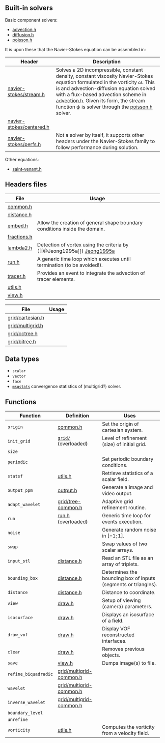## Built-in solvers

Basic component solvers:
- [advection.h](http://basilisk.fr/src/advection.h)
- [diffusion.h](http://basilisk.fr/src/diffusion.h)
- [poisson.h](http://basilisk.fr/src/poisson.h)

 It is upon these that the Navier-Stokes equation can be assembled in:

| Header                                                                      | Description                                                                                                                                                                                                                                                                                                                                                                                   |
| --------------------------------------------------------------------------- | --------------------------------------------------------------------------------------------------------------------------------------------------------------------------------------------------------------------------------------------------------------------------------------------------------------------------------------------------------------------------------------------- |
| [navier-stokes/stream.h](http://basilisk.fr/src/navier-stokes/stream.h)     | Solves a 2D incompressible, constant density, constant viscosity Navier-Stokes equation formulated in the vorticity $\omega$. This is and advection-diffusion equation solved with a flux-based advection scheme in [advection.h](http://basilisk.fr/src/advection.h). Given its form, the stream function $\psi$ is solver through the [poisson.h](http://basilisk.fr/src/poisson.h) solver. |
| [navier-stokes/centered.h](http://basilisk.fr/src/navier-stokes/centered.h) |                                                                                                                                                                                                                                                                                                                                                                                               |
| [navier-stokes/perfs.h](http://basilisk.fr/src/navier-stokes/perfs.h)       | Not a solver by itself, it supports other headers under the Navier-Stokes family to follow performance during solution.                                                                                                                                                                                                                                                                       |
 
Other equations:
- [saint-venant.h](http://basilisk.fr/src/saint-venant.h)
## Headers files

| File                                              | Usage                                                                           |
| ------------------------------------------------- | ------------------------------------------------------------------------------- |
| [common.h](http://basilisk.fr/src/common.h)       |                                                                                 |
| [distance.h](http://basilisk.fr/src/distance.h)   |                                                                                 |
| [embed.h](http://basilisk.fr/src/embed.h)         | Allow the creation of general shape boundary conditions inside the domain.      |
| [fractions.h](http://basilisk.fr/src/fractions.h) |                                                                                 |
| [lambda2.h](http://basilisk.fr/src/lambda2.h)     | Detection of vortex using the criteria by ([[@Jeong1995a]]) [Jeong1995a](@cite) |
| [run.h](http://basilisk.fr/src/run.h)             | A generic time loop which executes until termination (to be avoided!).          |
| [tracer.h](http://basilisk.fr/src/tracer.h)       | Provides an event to integrate the advection of tracer elements.                |
| [utils.h](http://basilisk.fr/src/utils.h)         |                                                                                 |
| [view.h](http://basilisk.fr/src/view.h)           |                                                                                 |


| File | Usage |
| ---- | ---- |
| [grid/cartesian.h](http://basilisk.fr/src/grid/cartesian.h) |  |
| [grid/multigrid.h](http://basilisk.fr/src/grid/multigrid.h) |  |
| [grid/octree.h](http://basilisk.fr/src/grid/octree.h) |  |
| [grid/bitree.h](http://basilisk.fr/src/grid/bitree.h) |  |
## Data types

- `scalar`
- `vector`
- `face`
- [`msgstats`](http://basilisk.fr/src/poisson.h#mgstats) convergence statistics of (multigrid?) solver.
## Functions
| Function | Definition | Uses |
| ---- | ---- | ---- |
| `origin` | [common.h](http://basilisk.fr/src/common.h) | Set the origin of cartesian system. |
| `init_grid` | [`grid/`](http://basilisk.fr/src/grid/) (overloaded) | Level of refinement (size) of initial grid. |
| `size` |  |  |
| `periodic` |  | Set periodic boundary conditions. |
| `statsf` | [utils.h](http://basilisk.fr/src/utils.h) | Retrieve statistics of a scalar field. |
| `output_ppm` | [output.h](http://basilisk.fr/src/output.h) | Generate a image and video output. |
| `adapt_wavelet` | [grid/tree-common.h](http://basilisk.fr/src/grid/tree-common.h) | Adaptive grid refinement routine. |
| `run` | [run.h](http://basilisk.fr/src/run.h) (overloaded) | Generic time loop for events execution. |
| `noise` |  | Generate random noise in $[-1; 1]$. |
| `swap` |  | Swap values of two scalar arrays. |
| `input_stl` | [distance.h](http://basilisk.fr/src/distance.h#input_stl) | Read an STL file as an array of triplets. |
| `bounding_box` | [distance.h](http://basilisk.fr/src/distance.h#bounding_box) | Determines the bounding box of inputs (segments or triangles). |
| `distance` | [distance.h](http://basilisk.fr/src/distance.h#distance) | Distance to coordinate. |
| `view` | [draw.h](http://basilisk.fr/src/draw.h#view) | Setup of viewing (camera) parameters. |
| `isosurface` | [draw.h](http://basilisk.fr/src/draw.h#isosurface) | Displays an isosurface of a field. |
| `draw_vof` | [draw.h](http://basilisk.fr/src/draw.h#draw_vof) | Display VOF reconstructed interfaces. |
| `clear` | [draw.h](http://basilisk.fr/src/draw.h#clear) | Removes previous objects. |
| `save` | [view.h](http://basilisk.fr/src/view.h#save) | Dumps image(s) to file. |
| `refine_biquadradic` | [grid/multigrid-common.h](http://basilisk.fr/src/grid/multigrid-common.h#refine_biquadratic) |  |
| `wavelet` | [grid/multigrid-common.h](http://basilisk.fr/src/grid/multigrid-common.h#wavelet) |  |
| `inverse_wavelet` | [grid/multigrid-common.h](http://basilisk.fr/src/grid/multigrid-common.h#inverse_wavelet) |  |
| `boundary_level` |  |  |
| `unrefine` |  |  |
| `vorticity` | [utils.h](http://basilisk.fr/src/utils.h#vorticity) | Computes the vorticity from a velocity field. |
